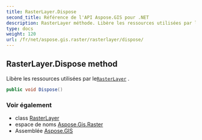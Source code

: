 ```yaml
---
title: RasterLayer.Dispose
second_title: Référence de l'API Aspose.GIS pour .NET
description: RasterLayer méthode. Libère les ressources utilisées par leRasterLayer .
type: docs
weight: 120
url: /fr/net/aspose.gis.raster/rasterlayer/dispose/
---
```

## RasterLayer.Dispose method

Libère les ressources utilisées par le[`RasterLayer`](../) .

```csharp
public void Dispose()
```

### Voir également

* class [RasterLayer](../)
* espace de noms [Aspose.Gis.Raster](../../rasterlayer/)
* Assemblée [Aspose.GIS](../../../)


